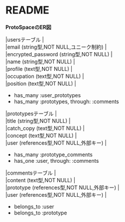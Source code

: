 # README
**ProtoSpaceのER図**

|usersテーブル  |  
|email (string型,NOT NULL,ユニーク制約)  |  
|encrypted_password (string型,NOT NULL)  |  
|name (string型,NOT NULL)  |  
|profile (text型,NOT NULL)  |  
|occupation (text型,NOT NULL)  |  
|position (text型,NOT NULL)  |  


- has_many :user_prototypes
- has_many :prototypes, through: :comments

|prototypesテーブル  |  
|title (string型,NOT NULL)  |  
|catch_copy (text型,NOT NULL)  |  
|concept (text型,NOT NULL)  |  
|user (references型,NOT NULL,外部キー)  |  


- has_many :prototype_comments
- has_one :user, through: :comments

|commentsテーブル  |  
|content (text型,NOT NULL)  |  
|prototype (references型,NOT NULL,外部キー)  |  
|user (references型,NOT NULL,外部キー)  |  

- belongs_to :user
- belongs_to :prototype
